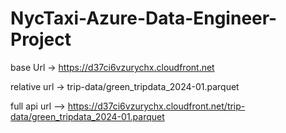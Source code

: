 # NycTaxi-Azure-Data-Engineer-Project

base Url -> https://d37ci6vzurychx.cloudfront.net

relative url -> trip-data/green_tripdata_2024-01.parquet

full api url --> https://d37ci6vzurychx.cloudfront.net/trip-data/green_tripdata_2024-01.parquet
